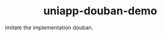 <div style='text-align: center'>
    <h1>uniapp-douban-demo</h1>
</div>

Imitate the implementation douban.
